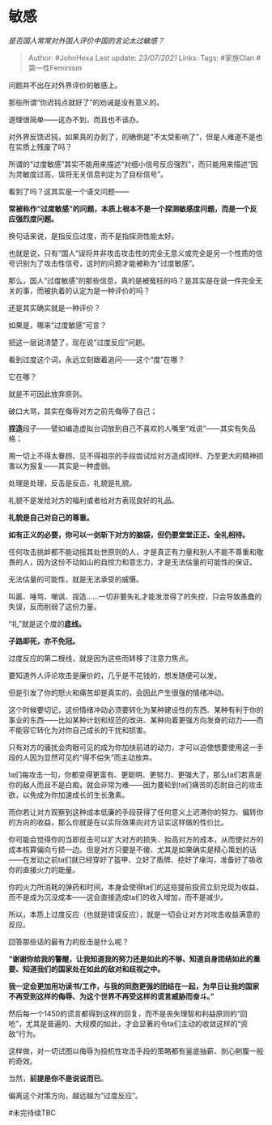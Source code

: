 # 敏感
*是否国人常常对外国人评价中国的言论太过敏感？*

> Author: #JohnHexa
Last update: *23/07/2021* 
Links:
Tags:  #家族Clan #第一性Feminism



问题并不出在对外界评价的敏感上。

那些所谓“你迟钝点就好了”的劝诫是没有意义的。

道理很简单——这办不到，而且也不该办。

对外界反馈迟钝，如果真的办到了，的确倒是“不太受影响了”，但是人难道不是也在实质上残废了吗？

所谓的“过度敏感”其实不能用来描述“对细小信号反应强烈”，而只能用来描述“因为灵敏度过高，误将无关信息判定为了目标信号”。

看到了吗？这其实是一个语文问题——

**常被称作“过度敏感”的问题，本质上根本不是一个探测敏感度问题，而是一个反应强烈度问题。**

换句话来说，是指反应过度，而不是指探测性能太好。

也就是说，只有“国人”误将并非攻击攻击性的完全无意义或完全是另一个性质的信号识别为了攻击性信号，这时的问题才能被称为“过度敏感”。

那么，国人“过度敏感”的那些信息，真的是被冤枉的吗？是其实是在说一件完全无关的事，而被执着的认定为是一种评价的吗？

还是其实确实就是一种评价？

如果是，哪来“过度敏感”可言？

  


把这一层说清楚了，现在说“过度反应”问题。

看到过度这个词，永远立刻跟着追问——这个“度”在哪？

它在哪？

就是不可因此放弃原则。

破口大骂，其实在侮辱对方之前先侮辱了自己；

**捏造**段子——譬如编造虚拟台词放到自己不喜欢的人嘴里“戏说”——其实有失品格；

用一切上不得太眷顾、见不得祖宗的手段尝试给对方造成同样、乃至更大的精神损害以为报复——其实是一种虚弱。

处理是处理，反击是反击，礼貌是礼貌。

礼貌不是发给对方的福利或者给对方表现良好的礼品。

**礼貌是自己对自己的尊重。**

**如有正义的必要，你可以一剑斩下对方的脑袋，但仍要堂堂正正、全礼相待。**

任何攻击挑衅都不能动摇其处世原则的人，才是真正有力量和别人不能不尊重和敬畏的人，因为这份不动如山的自控力和意志力，才是无法估量的可能性的保证。

无法估量的可能性，就是无法承受的威慑。

叫嚣、唾骂、嘲讽、捏造……一切非要失礼才能发泄得了的失控，只会导致愚蠢的失误，反而削弱了这份力量。

“礼”就是这个度的**底线。**

**子路即死，亦不免冠。**

  


过度反应的第二根线，就是因为这些而转移了注意力焦点。

要知道外人评论攻击是廉价的，几乎是不花钱的，想发随便可以发。

但是引发了你的怒火和痛苦却是真实的，会因此产生很强的情绪冲动。

这个时候要切记，这份情绪冲动必须要转化为某种建设性的东西、某种有利于你的事业的东西——比如某种计划和规范的改进、某种向着更强方向发奋的动力——而不能容它转化为对你自己成长的干扰和损害。

只有对方的骚扰会肉眼可见的成为你加快前进的动力，才可以迫使想要使用这一手段的人因为显然可见的“得不偿失”而主动放弃。

ta们每攻击一句，你都变得更富有、更聪明、更努力、更强大了，那么ta们若真是你的敌人而且不是白痴，就会非常为难——因为要轮到ta们痛苦的忍耐自己的攻击欲，以免成为你加速成长的生长激素。

而你若让对方观察到这种成本低廉的手段获得了任何意义上迟滞你的努力、偏转你的方向的收益，那么你就是在以实际效果向对方证实这样做的性价比。

你可能会觉得你的当即反击可以扩大对方的损失、抬高对方的成本，从而使对方的成本核算偏向亏损一边。但是对方只要是不傻、尤其是如果确实是精心策划的话——在发动之前ta们就已经穿好了盔甲、立好了盾牌、挖好了壕沟，准备好了吸收你的直接火力的能量。

你的火力所消耗的弹药和时间，本身会使得ta们的这些提前投资立刻兑现为收益，而不是成为沉没成本——这会直接造成ta们的收入增加，而不是减少。

所以，本质上过度反应（也就是错误反应），就是一切会让对方对攻击收益满意的反应。

回答那些话的最有力的反击是什么呢？

**“谢谢你给我的警醒，让我知道我的努力还是如此的不够、知道自身团结如此的重要、知道我们的国家处在如此的敌对和歧视之中。**

**我一定会更加用功读书/工作，与我的同胞更强的团结在一起，为早日让我的国家不再受到这样的侮辱、为这个世界不再受这样的谎言威胁而奋斗。”**

然后每一个1450的谎言都得到这样的回复，而不是丧失理智和利益原则的“回呛”，尤其是普遍的、大规模的如此，才会显著的令ta们主动的收敛这样的“资敌”行为。

这样做，对一切试图以侮辱为投机性攻击手段的策略都有釜底抽薪、剖心剜腹一般的奇效。

当然，**前提是你不是说说而已**。

偏离这个对策方向，越远越为“过度反应”。

  


  


  


#未完待续TBC 


